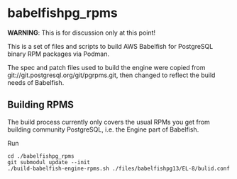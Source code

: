 babelfishpg_rpms
================

**WARNING**: This is for discussion only at this point!

This is a set of files and scripts to build AWS Babelfish
for PostgreSQL binary RPM packages via Podman.

The spec and patch files used to build the engine were copied
from git://git.postgresql.org/git/pgrpms.git, then changed
to reflect the build needs of Babelfish.

Building RPMS
-------------

The build process currently only covers the usual RPMs you
get from building community PostgreSQL, i.e. the Engine part
of Babelfish. 

Run
```
cd ./babelfishpg_rpms
git submodul update --init
./build-babelfish-engine-rpms.sh ./files/babelfishpg13/EL-8/bulid.conf
```
